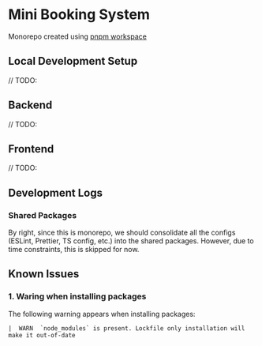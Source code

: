 # Mini Booking System

Monorepo created using [pnpm workspace](https://pnpm.io/workspaces)

## Local Development Setup

// TODO:

## Backend

// TODO:

## Frontend

// TODO:

## Development Logs

### Shared Packages

By right, since this is monorepo, we should consolidate all the configs (ESLint, Prettier, TS config, etc.) into the shared packages. However, due to time constraints, this is skipped for now.

## Known Issues

### 1. Waring when installing packages

The following warning appears when installing packages:

```
|  WARN  `node_modules` is present. Lockfile only installation will make it out-of-date
```
